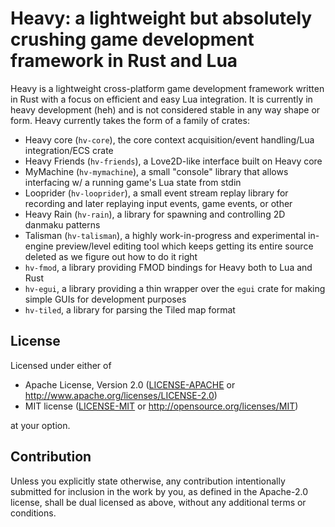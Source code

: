 # Heavy: a lightweight but absolutely crushing game development framework in Rust and Lua

Heavy is a lightweight cross-platform game development framework written in Rust with a focus on
efficient and easy Lua integration. It is currently in heavy development (heh) and is not considered
stable in any way shape or form. Heavy currently takes the form of a family of crates:

- Heavy core (`hv-core`), the core context acquisition/event handling/Lua integration/ECS crate
- Heavy Friends (`hv-friends`), a Love2D-like interface built on Heavy core
- MyMachine (`hv-mymachine`), a small "console" library that allows interfacing w/ a running game's
  Lua state from stdin
- Looprider (`hv-looprider`), a small event stream replay library for recording and later replaying
  input events, game events, or other
- Heavy Rain (`hv-rain`), a library for spawning and controlling 2D danmaku patterns
- Talisman (`hv-talisman`), a highly work-in-progress and experimental in-engine preview/level
  editing tool which keeps getting its entire source deleted as we figure out how to do it right
- `hv-fmod`, a library providing FMOD bindings for Heavy both to Lua and Rust
- `hv-egui`, a library providing a thin wrapper over the `egui` crate for making simple GUIs for
  development purposes
- `hv-tiled`, a library for parsing the Tiled map format

## License

Licensed under either of

 * Apache License, Version 2.0
   ([LICENSE-APACHE](LICENSE-APACHE) or http://www.apache.org/licenses/LICENSE-2.0)
 * MIT license
   ([LICENSE-MIT](LICENSE-MIT) or http://opensource.org/licenses/MIT)

at your option.

## Contribution

Unless you explicitly state otherwise, any contribution intentionally submitted
for inclusion in the work by you, as defined in the Apache-2.0 license, shall be
dual licensed as above, without any additional terms or conditions.